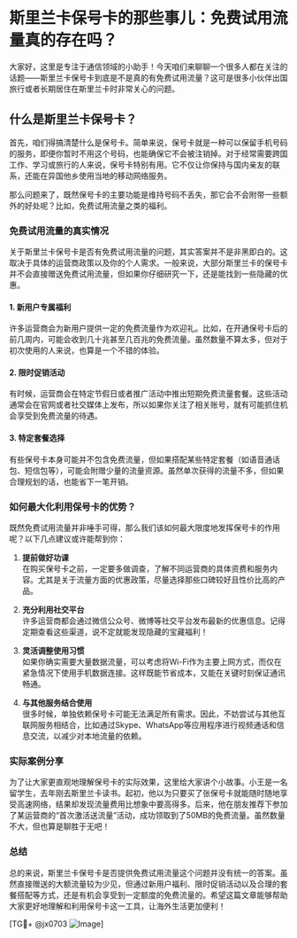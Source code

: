 # 斯里兰卡保号卡的那些事儿：免费试用流量真的存在吗？

大家好，这里是专注于通信领域的小助手！今天咱们来聊聊一个很多人都在关注的话题——斯里兰卡保号卡到底是不是真的有免费试用流量？这可是很多小伙伴出国旅行或者长期居住在斯里兰卡时非常关心的问题。

## 什么是斯里兰卡保号卡？

首先，咱们得搞清楚什么是保号卡。简单来说，保号卡就是一种可以保留手机号码的服务，即便你暂时不用这个号码，也能确保它不会被注销掉。对于经常需要跨国工作、学习或旅行的人来说，保号卡特别有用。它不仅让你保持与国内亲友的联系，还能在异国他乡使用当地的移动网络服务。

那么问题来了，既然保号卡的主要功能是维持号码不丢失，那它会不会附带一些额外的好处呢？比如，免费试用流量之类的福利。

### 免费试用流量的真实情况

关于斯里兰卡保号卡是否有免费试用流量的问题，其实答案并不是非黑即白的。这取决于具体的运营商政策以及你的个人需求。一般来说，大部分斯里兰卡的保号卡并不会直接赠送免费试用流量，但如果你仔细研究一下，还是能找到一些隐藏的优惠。

#### 1. 新用户专属福利
许多运营商会为新用户提供一定的免费流量作为欢迎礼。比如，在开通保号卡后的前几周内，可能会收到几十兆甚至几百兆的免费流量。虽然数量不算太多，但对于初次使用的人来说，也算是一个不错的体验。

#### 2. 限时促销活动
有时候，运营商会在特定节假日或者推广活动中推出短期免费流量套餐。这些活动通常会在官网或者社交媒体上发布，所以如果你关注了相关账号，就有可能抓住机会享受到免费流量的待遇。

#### 3. 特定套餐选择
有些保号卡本身可能并不包含免费流量，但如果搭配某些特定套餐（如语音通话包、短信包等），可能会附赠少量的流量资源。虽然单次获得的流量不多，但如果合理规划的话，也能省下一笔开销。

### 如何最大化利用保号卡的优势？

既然免费试用流量并非唾手可得，那么我们该如何最大限度地发挥保号卡的作用呢？以下几点建议或许能帮到你：

1. **提前做好功课**  
   在购买保号卡之前，一定要多做调查，了解不同运营商的具体资费和服务内容。尤其是关于流量方面的优惠政策，尽量选择那些口碑较好且性价比高的产品。

2. **充分利用社交平台**  
   许多运营商都会通过微信公众号、微博等社交平台发布最新的优惠信息。记得定期查看这些渠道，说不定就能发现隐藏的宝藏福利！

3. **灵活调整使用习惯**  
   如果你确实需要大量数据流量，可以考虑将Wi-Fi作为主要上网方式，而仅在紧急情况下使用手机数据连接。这样既能节省成本，又能在关键时刻保证通讯畅通。

4. **与其他服务结合使用**  
   很多时候，单独依赖保号卡可能无法满足所有需求。因此，不妨尝试与其他互联网服务相结合，比如通过Skype、WhatsApp等应用程序进行视频通话和信息交流，以减少对本地流量的依赖。

### 实际案例分享

为了让大家更直观地理解保号卡的实际效果，这里给大家讲个小故事。小王是一名留学生，去年刚去斯里兰卡读书。起初，他以为只要买了张保号卡就能随时随地享受高速网络，结果却发现流量费用比想象中要高得多。后来，他在朋友推荐下参加了某运营商的“首次激活送流量”活动，成功领取到了50MB的免费流量。虽然数量不大，但也算是聊胜于无吧！

### 总结

总的来说，斯里兰卡保号卡是否提供免费试用流量这个问题并没有统一的答案。虽然直接赠送的大额流量较为少见，但通过新用户福利、限时促销活动以及合理的套餐搭配等方式，还是有机会享受到一定额度的免费流量的。希望这篇文章能够帮助大家更好地理解和利用保号卡这一工具，让海外生活更加便利！

[TG💪+ @jx0703 ![Image](https://github.com/user-attachments/assets/dbca1d08-cadb-493c-b0ec-ad6f7a83f270)]